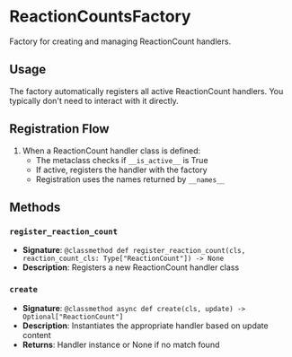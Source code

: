 # ReactionCountsFactory

Factory for creating and managing ReactionCount handlers.

## Usage

The factory automatically registers all active ReactionCount handlers. 
You typically don't need to interact with it directly.

## Registration Flow

1. When a ReactionCount handler class is defined:
   - The metaclass checks if `__is_active__` is True
   - If active, registers the handler with the factory
   - Registration uses the names returned by `__names__`

## Methods

### `register_reaction_count`
- **Signature**: `@classmethod def register_reaction_count(cls, reaction_count_cls: Type["ReactionCount"]) -> None`
- **Description**: Registers a new ReactionCount handler class

### `create`
- **Signature**: `@classmethod async def create(cls, update) -> Optional["ReactionCount"]`
- **Description**: Instantiates the appropriate handler based on update content
- **Returns**: Handler instance or None if no match found
